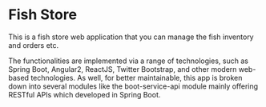 # Fish Store
This is a fish store web application that you can manage the fish inventory and orders etc.

The functionalities are implemented via a range of technologies, such as Spring Boot, Angular2, ReactJS, Twitter Bootstrap, and other modern web-based technologies. As well, for better maintainable, this app is broken down into several modules like the boot-service-api module mainly offering RESTful APIs which developed in Spring Boot.
